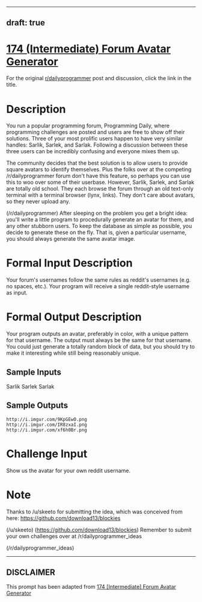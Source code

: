 ---
draft: true
----

# [174 (Intermediate) Forum Avatar Generator](https://www.reddit.com/r/dailyprogrammer/comments/2crqml/8062014_challenge_174_intermediate_forum_avatar/)

For the original [r/dailyprogrammer](https://www.reddit.com/r/dailyprogrammer/) post and discussion, click the link in the title.

# Description
You run a popular programming forum, Programming Daily, where programming challenges are posted and users are free to show off their solutions. Three of your most prolific users happen to have very similar handles: Sarlik, Sarlek, and Sarlak. Following a discussion between these three users can be incredibly confusing and everyone mixes them up.

The community decides that the best solution is to allow users to provide square avatars to identify themselves. Plus the folks over at the competing /r/dailyprogrammer forum don't have this feature, so perhaps you can use this to woo over some of their userbase. However, Sarlik, Sarlek, and Sarlak are totally old school. They each browse the forum through an old text-only terminal with a terminal browser (lynx, links). They don't care about avatars, so they never upload any.

(/r/dailyprogrammer)
After sleeping on the problem you get a bright idea: you'll write a little program to procedurally generate an avatar for them, and any other stubborn users. To keep the database as simple as possible, you decide to generate these on the fly. That is, given a particular username, you should always generate the same avatar image.

# Formal Input Description
Your forum's usernames follow the same rules as reddit's usernames (e.g. no spaces, etc.). Your program will receive a single reddit-style username as input.

# Formal Output Description
Your program outputs an avatar, preferably in color, with a unique pattern for that username. The output must always be the same for that username. You could just generate a totally random block of data, but you should try to make it interesting while still being reasonably unique.

## Sample Inputs
Sarlik
Sarlek
Sarlak

## Sample Outputs

```
http://i.imgur.com/9KpGEwO.png
http://i.imgur.com/IR8zxaI.png
http://i.imgur.com/xf6h0Br.png
```
# Challenge Input
Show us the avatar for your own reddit username.

# Note
Thanks to /u/skeeto for submitting the idea, which was conceived from here: https://github.com/download13/blockies

(/u/skeeto)
(https://github.com/download13/blockies)
Remember to submit your own challenges over at /r/dailyprogrammer_ideas

(/r/dailyprogrammer_ideas)

----
## **DISCLAIMER**
This prompt has been adapted from [174 [Intermediate] Forum Avatar Generator](https://www.reddit.com/r/dailyprogrammer/comments/2crqml/8062014_challenge_174_intermediate_forum_avatar/
)
